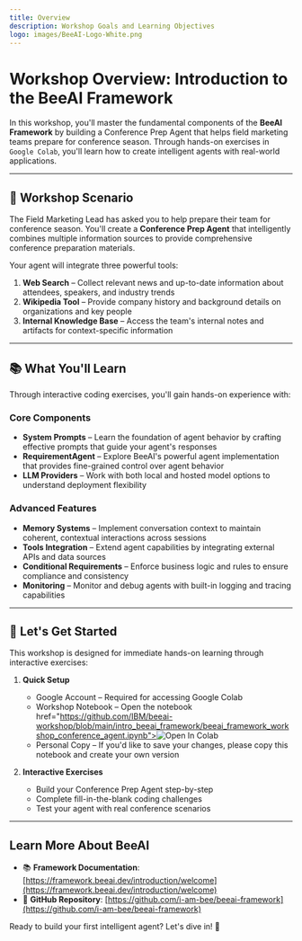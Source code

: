 ```yaml
---
title: Overview
description: Workshop Goals and Learning Objectives
logo: images/BeeAI-Logo-White.png
---
```


# Workshop Overview: Introduction to the BeeAI Framework

In this workshop, you'll master the fundamental components of the **BeeAI Framework** by building a Conference Prep Agent that helps field marketing teams prepare for conference season. Through hands-on exercises in `Google Colab`, you'll learn how to create intelligent agents with real-world applications.

<hr>

## 🎯 Workshop Scenario

The Field Marketing Lead has asked you to help prepare their team for conference season. You'll create a **Conference Prep Agent** that intelligently combines multiple information sources to provide comprehensive conference preparation materials.

Your agent will integrate three powerful tools:

1. **Web Search** – Collect relevant news and up-to-date information about attendees, speakers, and industry trends
2. **Wikipedia Tool** – Provide company history and background details on organizations and key people
3. **Internal Knowledge Base** – Access the team's internal notes and artifacts for context-specific information

<hr>

## 📚 What You'll Learn

Through interactive coding exercises, you'll gain hands-on experience with:

### Core Components

- **System Prompts** – Learn the foundation of agent behavior by crafting effective prompts that guide your agent's responses
- **RequirementAgent** – Explore BeeAI's powerful agent implementation that provides fine-grained control over agent behavior
- **LLM Providers** – Work with both local and hosted model options to understand deployment flexibility

### Advanced Features

- **Memory Systems** – Implement conversation context to maintain coherent, contextual interactions across sessions
- **Tools Integration** – Extend agent capabilities by integrating external APIs and data sources
- **Conditional Requirements** – Enforce business logic and rules to ensure compliance and consistency
- **Monitoring** – Monitor and debug agents with built-in logging and tracing capabilities

<hr>

## 🚀 Let's Get Started

This workshop is designed for immediate hands-on learning through interactive exercises:

1. **Quick Setup**
   - Google Account – Required for accessing Google Colab
   - Workshop Notebook – Open the notebook <a>href="https://github.com/IBM/beeai-workshop/blob/main/intro_beeai_framework/beeai_framework_workshop_conference_agent.ipynb"><img src="https://colab.research.google.com/assets/colab-badge.svg" alt="Open In Colab"/></a>
   - Personal Copy – If you'd like to save your changes, please copy this notebook and create your own version

2. **Interactive Exercises**
   - Build your Conference Prep Agent step-by-step
   - Complete fill-in-the-blank coding challenges
   - Test your agent with real conference scenarios

<hr>

## Learn More About BeeAI

- 📚 **Framework Documentation**: [https://framework.beeai.dev/introduction/welcome](https://framework.beeai.dev/introduction/welcome)
- 🧠 **GitHub Repository**: [https://github.com/i-am-bee/beeai-framework](https://github.com/i-am-bee/beeai-framework)

Ready to build your first intelligent agent? Let's dive in! 🐝